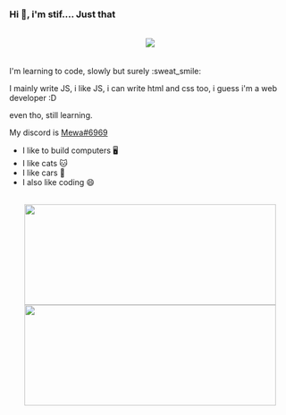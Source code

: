  
### Hi :wave:, i'm stif.... Just that 
<br>
<div align="center">
  <img src="https://github.com/stifskere/stifskere/blob/main/dino.gif"/>
</div>
<br>
<br>
I'm learning to code, slowly but surely :sweat_smile:

I mainly write JS, i like JS, i can write html and css too, i guess i'm a web developer :D

even tho, still learning.

My discord is <a href="https://discordapp.com/users/463986224101588992/">Mewa#6969</a>

- I like to build computers 🖥️
- I like cats 🐱
- I like cars 🚙
- I also like coding 😄
<br>

<div align="center">
  <img height="180em" width="450em" src="https://github-readme-stats.vercel.app/api/pin/?username=stifskere&repo=basicmodbot&show_icons=true&theme=github_dark&include_all_commits=true&count_private=true&hide_border=true"/>
   <img height="180em" width="450em" src="https://github-readme-stats.vercel.app/api?username=stifskere&show_icons=true&theme=github_dark&include_all_commits=true&count_private=true&hide_border=true"/>
</div>
  
